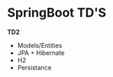 SpringBoot TD'S
=================
**TD2**

* Models/Entities
* JPA + Hibernate
* H2
* Persistance
 
